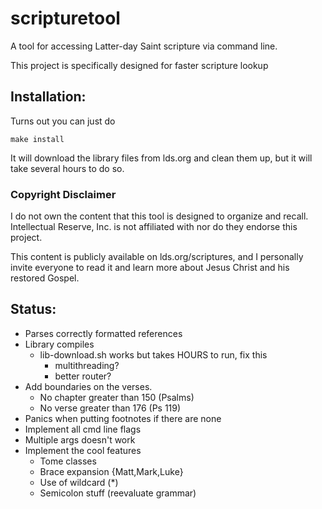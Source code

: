 # scripturetool
A tool for accessing Latter-day Saint scripture via command line.

This project is specifically designed for faster scripture lookup

## Installation:

Turns out you can just do 
```
make install
```

It will download the library files from lds.org and clean them up, but it will take several hours to do so.

### Copyright Disclaimer

I do not own the content that this tool is designed to organize and recall. Intellectual Reserve, Inc. is not affiliated with nor do they endorse this project.

This content is publicly available on lds.org/scriptures, and I personally invite everyone to read it and learn more about Jesus Christ and his restored Gospel.

## Status:
 * Parses correctly formatted references
 * Library compiles
    * lib-download.sh works but takes HOURS to run, fix this
       * multithreading?
       * better router?
 * Add boundaries on the verses.
    * No chapter greater than 150 (Psalms)
    * No verse greater than 176 (Ps 119) 
 * Panics when putting footnotes if there are none
 * Implement all cmd line flags
 * Multiple args doesn't work
 * Implement the cool features
    * Tome classes
    * Brace expansion {Matt,Mark,Luke}
    * Use of wildcard (*)
    * Semicolon stuff (reevaluate grammar)